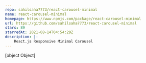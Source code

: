 ```yaml
---
repo: sahilsaha7773/react-carousel-minimal
name: react-carousel-minimal
homepage: https://www.npmjs.com/package/react-carousel-minimal
url: https://github.com/sahilsaha7773/react-carousel-minimal
stars: 89
starredAt: 2021-08-14T04:54:29Z
description: |-
    React.js Responsive Minimal Carousel
---
```


[object Object]
